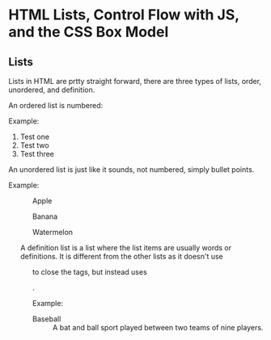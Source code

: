 # HTML Lists, Control Flow with JS, and the CSS Box Model

## Lists

Lists in HTML are prtty straight forward, there are three types of lists, order, unordered, and definition.

An ordered list is numbered:

Example:
<ol>
<li>Test one</li>
<li>Test two</li>
<li>Test three</li>
</ol>

An unordered list is just like it sounds, not numbered, simply bullet points.

Example:
<ol>
<ul>Apple</ul>
<ul>Banana</ul>
<ul>Watermelon</ul>

A definition list is a list where the list items are usually words or definitions. It is different from the other lists as it doesn't use <ol> to close the tags, but instead uses <dl>.

Example:
<dl>
<dt>Baseball</dt>
<dd>A bat and ball sport played between two teams of nine players.</dd>
</dl>
